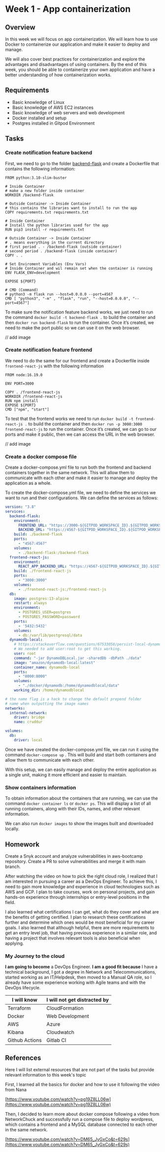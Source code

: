 # Week 1 - App containerization

## Overview

In this week we will focus on app containerization. We will learn how to use Docker to containerize our application and make it easier to deploy and manage.

We will also cover best practices for containerization and explore the advantages and disadvantages of using containers. By the end of this week, you should be able to containerize your own application and have a better understanding of how containerization works.

## Requirements

- Basic knowledge of Linux
- Basic knowledge of AWS EC2 instances
- Basic knowledge of web servers and web development
- Docker installed and setup
- Postgres installed in Gitpod Environment

## Tasks

### Create notification feature backend

First, we need to go to the folder [backend-flask](/backend-flask) and create a Dockerfile that contains the following information:

```docker
FROM python:3.10-slim-buster

# Inside Container
# make a new folder inside container
WORKDIR /backend-flask

# Outside Container -> Inside Container
# this contains the libraries want to install to run the app
COPY requirements.txt requirements.txt

# Inside Container
# Install the python libraries used for the app
RUN pip3 install -r requirements.txt

# Outside Container -> Inside Container
# . means everything in the current directory
# first period . - /backend-flask (outside container)
# second period . /backend-flask (inside container)
COPY . .

# Set Enviroment Variables (Env Vars)
# Inside Container and wil remain set when the container is running
ENV FLASK_ENV=development

EXPOSE ${PORT}

# CMD (Command)
# python3 -m flask run --host=0.0.0.0 --port=4567
CMD [ "python3", "-m" , "flask", "run", "--host=0.0.0.0", "--port=4567"]
```

To make sure the notification feature backend works, we just need to run the command `docker build -t backend-flask .` to build the container and then `docker run backend-flask` to run the container. Once it’s created, we need to make the port public so we can use it on the web browser.

// add image

### Create notification feature frontend

We need to do the same for our frontend and create a Dockerfile inside ```frontend-react-js``` with the following information

```docker
FROM node:16.19.0

ENV PORT=3000

COPY . /frontend-react-js
WORKDIR /frontend-react-js
RUN npm install
EXPOSE ${PORT}
CMD ["npm", "start"]
```

To test that the frontend works we need to run `docker build -t frontend-react-js .` to build the container and then `docker run -p 3000:3000 frontend-react-js` to run the container. Once it’s created, we can go to our ports and make it public, then we can access the URL in the web browser.

// add image

### Create a docker compose file

Create a docker-compose.yml file to run both the frontend and backend containers together in the same network. This will allow them to communicate with each other and make it easier to manage and deploy the application as a whole.

To create the docker-compose.yml file, we need to define the services we want to run and their configurations. We can define the services as follows:

```yaml
version: "3.8"
services:
  backend-flask:
    environment:
      FRONTEND_URL: "https://3000-${GITPOD_WORKSPACE_ID}.${GITPOD_WORKSPACE_CLUSTER_HOST}"
      BACKEND_URL: "https://4567-${GITPOD_WORKSPACE_ID}.${GITPOD_WORKSPACE_CLUSTER_HOST}"
    build: ./backend-flask
    ports:
      - "4567:4567"
    volumes:
      - ./backend-flask:/backend-flask
  frontend-react-js:
    environment:
      REACT_APP_BACKEND_URL: "https://4567-${GITPOD_WORKSPACE_ID}.${GITPOD_WORKSPACE_CLUSTER_HOST}"
    build: ./frontend-react-js
    ports:
      - "3000:3000"
    volumes:
      - ./frontend-react-js:/frontend-react-js
  db:
    image: postgres:13-alpine
    restart: always
    environment:
      - POSTGRES_USER=postgres
      - POSTGRES_PASSWORD=password
    ports:
      - '5432:5432'
    volumes: 
      - db:/var/lib/postgresql/data
  dynamodb-local:
    # https://stackoverflow.com/questions/67533058/persist-local-dynamodb-data-in-volumes-lack-permission-unable-to-open-databa
    # We needed to add user:root to get this working.
    user: root
    command: "-jar DynamoDBLocal.jar -sharedDb -dbPath ./data"
    image: "amazon/dynamodb-local:latest"
    container_name: dynamodb-local
    ports:
      - "8000:8000"
    volumes:
      - "./docker/dynamodb:/home/dynamodblocal/data"
    working_dir: /home/dynamodblocal

# the name flag is a hack to change the default prepend folder
# name when outputting the image names
networks: 
  internal-network:
    driver: bridge
    name: cruddur

volumes:
  db:
    driver: local
```

Once we have created the docker-compose.yml file, we can run it using the command `docker-compose up`  . This will build and start both containers and allow them to communicate with each other.

With this setup, we can easily manage and deploy the entire application as a single unit, making it more efficient and easier to maintain.

### Show containers information

To obtain information about the containers that are running, we can use the command `docker container ls` or `docker ps`. This will display a list of all running containers, along with their IDs, names, and other relevant information.

We can also run `docker images` to show the images built and downloaded locally.

## Homework

Create a Snyk account and analyze vulnerabilities in aws-bootcamp repository. Create a PR to solve vulnerabilities and merge it with main branch.

After watching the video on how to pick the right cloud role, I realized that I am interested in pursuing a career as a DevOps Engineer. To achieve this, I need to gain more knowledge and experience in cloud technologies such as AWS and GCP. I plan to take courses, work on personal projects, and gain hands-on experience through internships or entry-level positions in the field.

I also learned what certifications I can get, what do they cover and what are the benefits of getting certified. I plan to research these certifications further and determine which ones would be most beneficial for my career goals. I also learned that although helpful, there are more requirements to get an entry level job, that having previous experience in a similar role, and having a project that involves relevant tools is also beneficial when applying.

### My Journey to the cloud

**********************I am going to become********************** a DevOps Engineer. ************************************************I am a good fit because************************************************ I have a technical background, I got a degree in Network and Telecommunications, started working as an IT/Helpdesk, then moved to a Manual QA role, so I already have some experience working with Agile teams and with the DevOps lifecycle.

| I will know | I will not get distracted by |
| --- | --- |
| Terraform | CloudFormation |
| Docker | Web Development |
| AWS | Azure |
| Kibana | Cloudwatch |
| Github Actions | Gitlab CI |

## References

Here I will list external resources that are not part of the tasks but provide relevant information to this week's topic

First, I learned all the basics for docker and how to use it following the video from Nana

[https://www.youtube.com/watch?v=pg19Z8LL06w](https://www.youtube.com/watch?v=pg19Z8LL06w)

Then, I decided to learn more about docker compose following a video from NetworkChuck and successfully run a compose file to deploy wordpress, which contains a frontend and a MySQL database connected to each other in the same network.

[https://www.youtube.com/watch?v=DM65_JyGxCo&t=629s](https://www.youtube.com/watch?v=DM65_JyGxCo&t=629s)